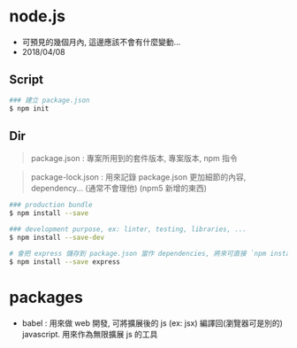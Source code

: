 # node.js
- 可預見的幾個月內, 這邊應該不會有什麼變動...
- 2018/04/08

## Script

```sh
### 建立 package.json
$ npm init
```

## Dir


> package.json : 專案所用到的套件版本, 專案版本, npm 指令

> package-lock.json : 用來記錄 package.json 更加細節的內容, dependency... (通常不會理他) (npm5 新增的東西)


```sh
### production bundle
$ npm install --save

### development purpose, ex: linter, testing, libraries, ...
$ npm install --save-dev
```

```bash
# 會把 express 儲存到 package.json 當作 dependencies, 將來可直接 `npm install`
$ npm install --save express

```


# packages

- babel : 用來做 web 開發, 可將擴展後的 js (ex: jsx) 編譯回(瀏覽器可是別的) javascript. 用來作為無限擴展 js 的工具

